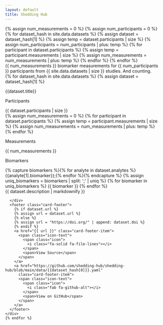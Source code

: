 ```yaml
---
layout: default
title: Shedding Hub
---
```

<section class="hero is-light">
  <!-- calculate the number of measurements, participants, and studies -->
  {% assign num_measurements = 0 %}
  {% assign num_participants = 0 %}
  {% for dataset_hash in site.data.datasets %}
  {% assign dataset = dataset_hash[1] %}
  {% assign temp = dataset.participants | size %}
  {% assign num_participants = num_participants | plus: temp %}
  {% for participant in dataset.participants %}
  {% assign temp = participant.measurements | size %}
  {% assign num_measurements = num_measurements | plus: temp %}
  {% endfor %}
  {% endfor %}
  <div class="container is-max-desktop">
    <div class="hero-body">
      <div class="is-size-1">
        <span class="has-text-primary has-text-weight-bold separate-thousands">{{ num_measurements }}</span>
        biomarker measurements for
        <span class="has-text-primary has-text-weight-bold separate-thousands">{{ num_participants }}</span>
        participants from
        <span class="has-text-primary has-text-weight-bold separate-thousands">{{ site.data.datasets | size }}</span>
        studies. And counting.
      </div>
    </div>
  </div>
</section>

<section class="section">
  <div class="container is-max-desktop">
    {% for dataset_hash in site.data.datasets %}
    {% assign dataset = dataset_hash[1] %}
    <div class="card">
      <div class="card-content">
        <p class="title has-text-primary">{{dataset.title}}</p>
        <div class="grid">
          <div class="cell has-text-centered">
            <div>
              <p class="heading">Participants</p>
              <span class="icon-text">
                <span class="icon">
                  <i class="fas fa-user"></i>
                </span>
                <span class="separate-thousands">{{ dataset.participants | size }}</span>
              </span>
            </div>
          </div>
          <div class="cell has-text-centered">
            <div>
              {% assign num_measurements = 0 %}
              {% for participant in dataset.participants %}
              {% assign temp = participant.measurements | size %}
              {% assign num_measurements = num_measurements | plus: temp %}
              {% endfor %}
              <p class="heading">Measurements</p>
              <span class="icon-text">
                <span class="icon">
                  <i class="fa-solid fa-vial-circle-check"></i>
                </span>
                <span class="separate-thousands">{{ num_measurements }}</span>
              </span>
            </div>
          </div>
          <div class="cell has-text-centered">
            <div>
              <p class="heading">Biomarkers</p>
              {% capture biomarkers %}{% for analyte in dataset.analytes %}{{analyte[1].biomarker}};{% endfor %}{%
              endcapture %}
              {% assign uniq_biomarkers = biomarkers | split: ';' | uniq %}
              {% for biomarker in uniq_biomarkers %}
              <span class="tag">{{ biomarker }}</span>
              {% endfor %}
            </div>
          </div>
        </div>
        <div class="content">{{ dataset.description | markdownify }}</div>

      </div>
      <footer class="card-footer">
        {% if dataset.url %}
        {% assign url = dataset.url %}
        {% else %}
        {% assign url = "https://doi.org/" | append: dataset.doi %}
        {% endif %}
        <a href="{{ url }}" class="card-footer-item">
          <span class="icon-text">
            <span class="icon">
              <i class="fa-solid fa-file-lines"></i>
            </span>
            <span>View Source</span>
          </span>
        </a>
        <a href="https://github.com/shedding-hub/shedding-hub/blob/main/data/{{dataset_hash[0]}}.yaml"
          class="card-footer-item">
          <span class="icon-text">
            <span class="icon">
              <i class="fab fa-github-alt"></i>
            </span>
            <span>View on GitHub</span>
          </span>
        </a>
      </footer>
    </div>
    {% endfor %}
  </div>
</section>
